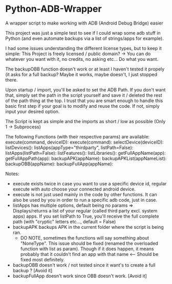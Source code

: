 # Python-ADB-Wrapper
A wrapper script to make working with ADB (Android Debug Bridge) easier

This project was just a simple test to see if I could wrap some adb stuff in Python (and even automate backups via a list of strings/apps for example).

I had some issues understanding the different license types, but to keep it simple: This Project is freely licensed / public domain? -> You can do whatever you want with it, no credits, no asking etc... Do what you want.

The backupOBB function doesn't work or at least I haven't tested it propely (it asks for a full backup? Maybe it works, maybe doesn't, I just stopped there.

Upon startup / import, you'll be asked to set the ADB Path. If you don't want that, simply set the path in the script yourself and save it / deleted the rest of the path thing at the top. I trust that you are smart enough to handle this basic first step if your goal is to modify and reuse the code. If not, simply input your desired option.

The Script is kept as simple and the imports as short / low as possible (Only 1 -> Subprocess)

The following Functions (with their respective params) are available:
  execute(command, deviceID):
  execute(command):
  selectDevice(deviceID):
  listDevices():
  listApps(appType="thirdparty", listPath=False):
  listApps(listPath=False):
  listFeatures():
  listLibraries():
  getFullAppName(app):
  getFullAppPath(app):
  backupAPK(appName):
  backupAPKList(appNameList):
  backupOBB(appName):
  backupFullApp(appName):
  
 Notes:
  - execute exists twice in case you want to use a specific device id, regular execute with auto choose       your connected android device.
  - execute is not just used mainly in the code by other functions. It can also be used by you in order to     run a specific adb code, just in case.
  - listApps has multiple options, default being no params => Displays/returns a list of your regular         (called third party excl. system apps) apps. If you set listPath to True, you'll receive the full         complete path (with "cryptic" letters etc..., default = False)
  - backupAPK backups APK in the current folder where the script is being ran.
    - DO NOTE, sometimes the functions will say something about "NoneType". This issue should be fixed           (renamed the overloaded function with list as param). Though if it does happen, it means probably         that it couldn't find an app with that name <-- Should be fixed most definitely.
  - backupOBB doesn't work / not tested since it want's to create a full backup ? [Avoid it]
  - backupFullApp doesn't work since OBB doesn't work. [Avoid it] 
